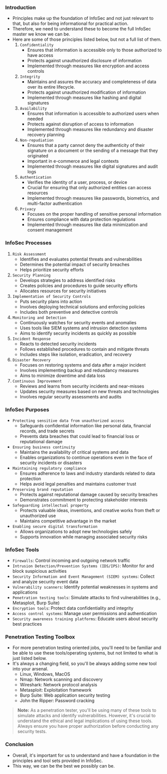 ### Introduction
- Principles make up the foundation of InfoSec and not just relevant to that, but also for being informational for practical action.
- Therefore, we need to understand these to become the full InfoSec master we know we can be.
- Here are some of those principles listed below, but not a full list of them.
	1. `Confidentiality`
	    - Ensures that information is accessible only to those authorized to have access
	    - Protects against unauthorized disclosure of information
	    - Implemented through measures like encryption and access controls
	2. `Integrity`
	    - Maintains and assures the accuracy and completeness of data over its entire lifecycle.
	    - Protects against unauthorized modification of information
	    - Implemented through measures like hashing and digital signatures
	3. `Availability`
	    - Ensures that information is accessible to authorized users when needed
	    - Protects against disruption of access to information
	    - Implemented through measures like redundancy and disaster recovery planning
	4. `Non-repudiation`
	    - Ensures that a party cannot deny the authenticity of their signature on a document or the sending of a message that they originated
	    - Important in e-commerce and legal contexts
	    - Implemented through measures like digital signatures and audit logs
	5. `Authentication`
	    - Verifies the identity of a user, process, or device
	    - Crucial for ensuring that only authorized entities can access resources
	    - Implemented through measures like passwords, biometrics, and multi-factor authentication
	6. `Privacy`
	    - Focuses on the proper handling of sensitive personal information
	    - Ensures compliance with data protection regulations
	    - Implemented through measures like data minimization and consent management



### InfoSec Processes
1. `Risk Assessment`
    - Identifies and evaluates potential threats and vulnerabilities
    - Determines the potential impact of security breaches
    - Helps prioritize security efforts
2. `Security Planning`
    - Develops strategies to address identified risks
    - Creates policies and procedures to guide security efforts
    - Allocates resources for security initiatives
3. `Implementation of Security Controls`    
    - Puts security plans into action
    - Involves deploying technical solutions and enforcing policies
    - Includes both preventive and detective controls
4. `Monitoring and Detection`
    - Continuously watches for security events and anomalies
    - Uses tools like SIEM systems and intrusion detection systems
    - Aims to identify security incidents as quickly as possible
5. `Incident Response`
    - Reacts to detected security incidents
    - Follows established procedures to contain and mitigate threats
    - Includes steps like isolation, eradication, and recovery
6. `Disaster Recovery`
    - Focuses on restoring systems and data after a major incident
    - Involves implementing backup and redundancy measures
    - Aims to minimize downtime and data loss
7. `Continuous Improvement`
    - Reviews and learns from security incidents and near-misses
    - Updates security measures based on new threats and technologies
    - Involves regular security assessments and audits



### InfoSec Purposes
- `Protecting sensitive data from unauthorized access`
    - Safeguards confidential information like personal data, financial records, and trade secrets
    - Prevents data breaches that could lead to financial loss or reputational damage
- `Ensuring business continuity`
    - Maintains the availability of critical systems and data
    - Enables organizations to continue operations even in the face of security incidents or disasters
- `Maintaining regulatory compliance`
    - Ensures adherence to laws and industry standards related to data protection
    - Helps avoid legal penalties and maintains customer trust
- `Preserving brand reputation`
    - Protects against reputational damage caused by security breaches
    - Demonstrates commitment to protecting stakeholder interests
- `Safeguarding intellectual property`
    - Protects valuable ideas, inventions, and creative works from theft or unauthorized use
    - Maintains competitive advantage in the market
- `Enabling secure digital transformation`
    - Allows organizations to adopt new technologies safely
    - Supports innovation while managing associated security risks


### InfoSec Tools
- `Firewalls`: Control incoming and outgoing network traffic
- `Intrusion Detection/Prevention Systems (IDS/IPS)`: Monitor for and block suspicious activities
- `Security Information and Event Management (SIEM) systems`: Collect and analyze security event data
- `Vulnerability scanners`: Identify potential weaknesses in systems and applications
- `Penetration testing tools`: Simulate attacks to find vulnerabilities (e.g., Metasploit, Burp Suite)
- `Encryption tools`: Protect data confidentiality and integrity
- `Access control systems`: Manage user permissions and authentication
- `Security awareness training platforms`: Educate users about security best practices



### Penetration Testing Toolbox
- For more penetration testing oriented jobs, you'll need to be familiar and be able to use these tools/operating systems, but not limited to what is just listed below.
- It's always a changing field, so you'll be always adding some new tool into your arsenal.
	- Linux, Windows, MacOS
	- Nmap: Network scanning and discovery
	- Wireshark: Network protocol analysis
	- Metasploit: Exploitation framework
	- Burp Suite: Web application security testing
	- John the Ripper: Password cracking
> **Note:** As a penetration tester, you'll be using many of these tools to simulate attacks and identify vulnerabilities. However, it's crucial to understand the ethical and legal implications of using these tools. Always ensure you have proper authorization before conducting any security tests.


### Conclusion
- Overall, it's important for us to understand and have a foundation in the principles and tool sets provided in InfoSec.
- This way, we can be the best we possibly can be.